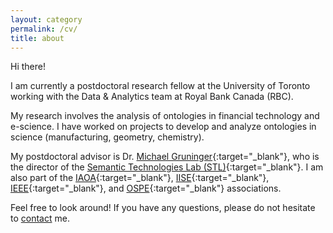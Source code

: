 ```yaml
---
layout: category
permalink: /cv/
title: about
---
```



Hi there!  

I am currently a postdoctoral research fellow at the University of Toronto working with the Data & Analytics team at Royal Bank Canada (RBC).

My research involves the analysis of ontologies in financial technology and e-science.  I have worked on projects to develop and analyze ontologies in science (manufacturing, geometry, chemistry).

My postdoctoral advisor is Dr. [Michael Gruninger](http://stl.mie.utoronto.ca/gruninger.html){:target="_blank"}, who is the director of the [Semantic Technologies Lab (STL)](http://stl.mie.utoronto.ca/){:target="_blank"}. I am also part of the [IAOA](http://www.iaoa.org/){:target="_blank"}, [IISE](http://www.iise.org/Home/){:target="_blank"}, [IEEE](https://www.ieee.org/index.html){:target="_blank"}, and [OSPE](https://www.ospe.on.ca/){:target="_blank"} associations.

<!--
I'm Carmen, an Industrial Engineering Ph.D. Candidate in the [Department of Mechanical & Industrial Engineering](http://www.mie.utoronto.ca/){:target="_blank"} at the [University of Toronto](http://www.utoronto.ca/){:target="_blank"}.

My current research involves the design of a molecular structure ontology for medicinal chemistry and drug discovery.

I hope to acquire research, teaching, and working experience in an environment where my skills and educational foundation can be further developed.

My advisor is Dr. [Michael Gruninger](http://stl.mie.utoronto.ca/gruninger.html){:target="_blank"}, who is the director of the [Semantic Technologies Lab (STL)](http://stl.mie.utoronto.ca/){:target="_blank"}. I am also part of the [IAOA](http://www.iaoa.org/){:target="_blank"}, [IISE](http://www.iise.org/Home/){:target="_blank"}, [IEEE](https://www.ieee.org/index.html){:target="_blank"}, and [OSPE](https://www.ospe.on.ca/){:target="_blank"} associations.
-->
Feel free to look around!  If you have any questions, please do not hesitate to [contact](/contact) me.